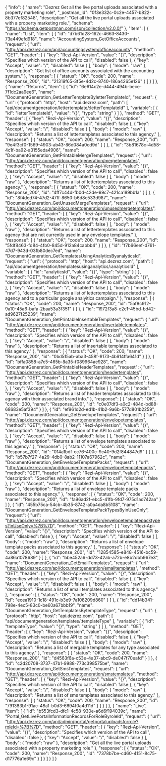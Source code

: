 {
  "info": {
    "name": "Dezrez Get all the live portal uploads associated with a property marketing role",
    "_postman_id": "0f3e332c-0c2e-4457-b822-8b377ef82548",
    "description": "Get all the live portal uploads associated with a property marketing role.",
    "schema": "https://schema.getpostman.com/json/collection/v2.0.0/"
  },
  "item": [
    {
      "name": "List",
      "item": [
        {
          "id": "d7b61d28-162c-4663-8430-73a449efd918",
          "name": "AccountingSystem_GetOfficeAccounts",
          "request": {
            "url": "http://api.dezrez.com/api/accountingsystem/officeaccounts",
            "method": "GET",
            "header": [
              {
                "key": "Rezi-Api-Version",
                "value": "{}",
                "description": "Specifies which version of the API to call",
                "disabled": false
              },
              {
                "key": "Accept",
                "value": "*/*",
                "disabled": false
              }
            ],
            "body": {
              "mode": "raw"
            },
            "description": "Get list of office accounts associated with the accounting system."
          },
          "response": [
            {
              "status": "OK",
              "code": 200,
              "name": "Response_200",
              "id": "21319f65-3f5e-4d2c-8740-186a4265e126"
            }
          ]
        }
      ]
    },
    {
      "name": "Returns",
      "item": [
        {
          "id": "6e614c2e-d444-494b-bece-7f1dc2aa9ee6",
          "name": "DocumentGeneration_GetLetterTemplateByletterTemplateId",
          "request": {
            "url": {
              "protocol": "http",
              "host": "api.dezrez.com",
              "path": [
                "api/documentgeneration/lettertemplate/:letterTemplateId"
              ],
              "variable": [
                {
                  "id": "letterTemplateId",
                  "value": "{}",
                  "type": "string"
                }
              ]
            },
            "method": "GET",
            "header": [
              {
                "key": "Rezi-Api-Version",
                "value": "{}",
                "description": "Specifies which version of the API to call",
                "disabled": false
              },
              {
                "key": "Accept",
                "value": "*/*",
                "disabled": false
              }
            ],
            "body": {
              "mode": "raw"
            },
            "description": "Returns a list of lettertemplates associated to this agency."
          },
          "response": [
            {
              "status": "OK",
              "code": 200,
              "name": "Response_200",
              "id": "9e4f3cf0-1569-4903-ab43-86d084a0cd9d"
            }
          ]
        },
        {
          "id": "3b81678c-4d58-4c1f-ba92-a3155eda4906",
          "name": "DocumentGeneration_GetPrintableMergeTemplates",
          "request": {
            "url": "http://api.dezrez.com/api/documentgeneration/mergetemplates",
            "method": "GET",
            "header": [
              {
                "key": "Rezi-Api-Version",
                "value": "{}",
                "description": "Specifies which version of the API to call",
                "disabled": false
              },
              {
                "key": "Accept",
                "value": "*/*",
                "disabled": false
              }
            ],
            "body": {
              "mode": "raw"
            },
            "description": "Returns a list of lettertemplates associated to this agency."
          },
          "response": [
            {
              "status": "OK",
              "code": 200,
              "name": "Response_200",
              "id": "4ff7c44d-fb0d-42de-99c7-421ca189bb1a"
            }
          ]
        },
        {
          "id": "8f4ded74-47d2-47ff-8650-b6d8e533d987",
          "name": "DocumentGeneration_GetUnusedMergeTemplates",
          "request": {
            "url": "http://api.dezrez.com/api/documentgeneration/unusedmergetemplates",
            "method": "GET",
            "header": [
              {
                "key": "Rezi-Api-Version",
                "value": "{}",
                "description": "Specifies which version of the API to call",
                "disabled": false
              },
              {
                "key": "Accept",
                "value": "*/*",
                "disabled": false
              }
            ],
            "body": {
              "mode": "raw"
            },
            "description": "Returns a list of lettertemplates associated to this agency that are not currently used in any envelope templates."
          },
          "response": [
            {
              "status": "OK",
              "code": 200,
              "name": "Response_200",
              "id": "5fdf8463-fd84-4fb0-845d-912a84cabbb4"
            }
          ]
        },
        {
          "id": "f7b66eef-d761-47d7-943d-03fb80dec7ed",
          "name": "DocumentGeneration_GetTemplatesUsingAnalyticsByanalyticsId",
          "request": {
            "url": {
              "protocol": "http",
              "host": "api.dezrez.com",
              "path": [
                "api/documentgeneration/templatesusinganalytics/:analyticsId"
              ],
              "variable": [
                {
                  "id": "analyticsId",
                  "value": "{}",
                  "type": "string"
                }
              ]
            },
            "method": "GET",
            "header": [
              {
                "key": "Rezi-Api-Version",
                "value": "{}",
                "description": "Specifies which version of the API to call",
                "disabled": false
              },
              {
                "key": "Accept",
                "value": "*/*",
                "disabled": false
              }
            ],
            "body": {
              "mode": "raw"
            },
            "description": "Returns a list of lettertemplates associated to this agency and to a particular google analyitics campaign."
          },
          "response": [
            {
              "status": "OK",
              "code": 200,
              "name": "Response_200",
              "id": "5af8c912-9a10-45a6-bafa-2baa53a3f351"
            }
          ]
        },
        {
          "id": "1972f3a8-e2e1-45bd-bd42-ad9627f25239",
          "name": "DocumentGeneration_GetPrintableInsertableTemplates",
          "request": {
            "url": "http://api.dezrez.com/api/documentgeneration/insertabletemplates",
            "method": "GET",
            "header": [
              {
                "key": "Rezi-Api-Version",
                "value": "{}",
                "description": "Specifies which version of the API to call",
                "disabled": false
              },
              {
                "key": "Accept",
                "value": "*/*",
                "disabled": false
              }
            ],
            "body": {
              "mode": "raw"
            },
            "description": "Returns a list of insertable templates associated to this agency."
          },
          "response": [
            {
              "status": "OK",
              "code": 200,
              "name": "Response_200",
              "id": "0bd515ab-aba3-458f-9173-4b614ffa641d"
            }
          ]
        },
        {
          "id": "bffa0858-a7c5-465b-8a35-f089964ae928",
          "name": "DocumentGeneration_GetPrintableHeaderTemplates",
          "request": {
            "url": "http://api.dezrez.com/api/documentgeneration/headertemplates",
            "method": "GET",
            "header": [
              {
                "key": "Rezi-Api-Version",
                "value": "{}",
                "description": "Specifies which version of the API to call",
                "disabled": false
              },
              {
                "key": "Accept",
                "value": "*/*",
                "disabled": false
              }
            ],
            "body": {
              "mode": "raw"
            },
            "description": "Returns a list of header templates associated to this agency with their associated brand info."
          },
          "response": [
            {
              "status": "OK",
              "code": 200,
              "name": "Response_200",
              "id": "c0e07df3-a0c2-484d-bd88-68683e5af394"
            }
          ]
        },
        {
          "id": "ef961d2d-ed1b-41b2-9a6b-577d801b2259",
          "name": "DocumentGeneration_GetEnvelopeTemplates",
          "request": {
            "url": "http://api.dezrez.com/api/documentgeneration/envelopetemplates",
            "method": "GET",
            "header": [
              {
                "key": "Rezi-Api-Version",
                "value": "{}",
                "description": "Specifies which version of the API to call",
                "disabled": false
              },
              {
                "key": "Accept",
                "value": "*/*",
                "disabled": false
              }
            ],
            "body": {
              "mode": "raw"
            },
            "description": "Returns a list of envelope templates associated to this agency."
          },
          "response": [
            {
              "status": "OK",
              "code": 200,
              "name": "Response_200",
              "id": "014a1bdf-cc76-400c-9c40-9d2f844847d9"
            }
          ]
        },
        {
          "id": "b57b7f27-4a29-4db0-8ab2-11107a67962c",
          "name": "DocumentGeneration_GetEnvelopeTemplatePacks",
          "request": {
            "url": "http://api.dezrez.com/api/documentgeneration/envelopetemplatepacks",
            "method": "GET",
            "header": [
              {
                "key": "Rezi-Api-Version",
                "value": "{}",
                "description": "Specifies which version of the API to call",
                "disabled": false
              },
              {
                "key": "Accept",
                "value": "*/*",
                "disabled": false
              }
            ],
            "body": {
              "mode": "raw"
            },
            "description": "Returns a list of envelope template packs associated to this agency."
          },
          "response": [
            {
              "status": "OK",
              "code": 200,
              "name": "Response_200",
              "id": "fa96ad2f-ebc5-41fb-9fd7-975d1ad742aa"
            }
          ]
        },
        {
          "id": "455b75ca-54cb-4b35-8742-a0a4da8b5108",
          "name": "DocumentGeneration_GetEnvelopeTemplatePackTypesByinUseOnly",
          "request": {
            "url": "http://api.dezrez.com/api/documentgeneration/envelopetemplatepacktypes?inUseOnly=%7B%7D",
            "method": "GET",
            "header": [
              {
                "key": "Rezi-Api-Version",
                "value": "{}",
                "description": "Specifies which version of the API to call",
                "disabled": false
              },
              {
                "key": "Accept",
                "value": "*/*",
                "disabled": false
              }
            ],
            "body": {
              "mode": "raw"
            },
            "description": "Returns a list of envelope template packs associated to this agency."
          },
          "response": [
            {
              "status": "OK",
              "code": 200,
              "name": "Response_200",
              "id": "12854585-e848-4516-bc59-4a86a1078689"
            }
          ]
        },
        {
          "id": "bbe452a6-dd73-42ab-a72b-e8b2dbb967e3",
          "name": "DocumentGeneration_GetEmailTemplates",
          "request": {
            "url": "http://api.dezrez.com/api/documentgeneration/emailtemplates",
            "method": "GET",
            "header": [
              {
                "key": "Rezi-Api-Version",
                "value": "{}",
                "description": "Specifies which version of the API to call",
                "disabled": false
              },
              {
                "key": "Accept",
                "value": "*/*",
                "disabled": false
              }
            ],
            "body": {
              "mode": "raw"
            },
            "description": "Returns a list of email templates associated to this agency."
          },
          "response": [
            {
              "status": "OK",
              "code": 200,
              "name": "Response_200",
              "id": "ecea1910-1c18-491c-b3e9-7a108209d860"
            }
          ]
        },
        {
          "id": "dd14b341-798e-4ec5-83c0-be60a67bbb19",
          "name": "DocumentGeneration_GetTemplatesBytemplateType",
          "request": {
            "url": {
              "protocol": "http",
              "host": "api.dezrez.com",
              "path": [
                "api/documentgeneration/templates/:templateType"
              ],
              "variable": [
                {
                  "id": "templateType",
                  "value": "{}",
                  "type": "string"
                }
              ]
            },
            "method": "GET",
            "header": [
              {
                "key": "Rezi-Api-Version",
                "value": "{}",
                "description": "Specifies which version of the API to call",
                "disabled": false
              },
              {
                "key": "Accept",
                "value": "*/*",
                "disabled": false
              }
            ],
            "body": {
              "mode": "raw"
            },
            "description": "Returns a list of mergable templates for any type associated to this agency."
          },
          "response": [
            {
              "status": "OK",
              "code": 200,
              "name": "Response_200",
              "id": "d4563f6a-c53e-4a37-abc9-de047f70eafd"
            }
          ]
        },
        {
          "id": "c2d20708-3737-47b1-9988-773c398575be",
          "name": "DocumentGeneration_GetSmsTemplates",
          "request": {
            "url": "http://api.dezrez.com/api/documentgeneration/smstemplates",
            "method": "GET",
            "header": [
              {
                "key": "Rezi-Api-Version",
                "value": "{}",
                "description": "Specifies which version of the API to call",
                "disabled": false
              },
              {
                "key": "Accept",
                "value": "*/*",
                "disabled": false
              }
            ],
            "body": {
              "mode": "raw"
            },
            "description": "Returns a list of sms templates associated to this agency."
          },
          "response": [
            {
              "status": "OK",
              "code": 200,
              "name": "Response_200",
              "id": "791383b1-91ac-48a1-b0d3-6694f0a4d11d"
            }
          ]
        }
      ]
    },
    {
      "name": "Live",
      "item": [
        {
          "id": "b553fcd3-dfc1-4c58-930e-a6d6f194039c",
          "name": "Portal_GetLivePortalInformationRecordsForRoleByroleId",
          "request": {
            "url": "http://api.dezrez.com/api/admin/portal/getportaluploadsforrole?roleId=%7B%7D",
            "method": "GET",
            "header": [
              {
                "key": "Rezi-Api-Version",
                "value": "{}",
                "description": "Specifies which version of the API to call",
                "disabled": false
              },
              {
                "key": "Accept",
                "value": "*/*",
                "disabled": false
              }
            ],
            "body": {
              "mode": "raw"
            },
            "description": "Get all the live portal uploads associated with a property marketing role."
          },
          "response": [
            {
              "status": "OK",
              "code": 200,
              "name": "Response_200",
              "id": "7378b7be-cd60-4151-8c75-d17776a1e69c"
            }
          ]
        }
      ]
    }
  ]
}